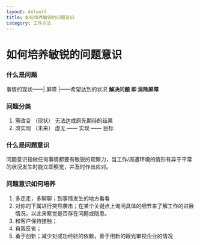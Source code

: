 ```yaml
---
layout: default
title: 如何培养敏锐的问题意识
category: 工作方法
---
```


# 如何培养敏锐的问题意识 #

### 什么是问题 ###
事情的现状——| 屏障 |——希望达到的状况
**解决问题 即 消除屏障**

### 问题分类 ###
1. 需改变  （现状） 无法达成原先期待的结果      
2. 须实现  （未来） 虚无   ——   实现     ——   目标

### 什么是问题意识 ###
问题意识指做任何事情都要有敏锐的观察力，当工作/周遭环境的情形有异于平常的状况发生时能立即察觉，并及时作出应对。
### 问题意识如何培养 ###
1. 多走走，多聊聊；到事情发生的地方看看
2. 对你的下属进行突然袭击；在某个关键点上询问具体的细节来了解工作的进展情况，以此来察觉是否存在问题或隐患。
3. 和客户保持接触；
4. 自我反省；
5. 勇于创新；减少对成功经验的依赖，善于用新的眼光审视企业的情况
